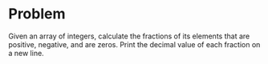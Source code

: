 # Problem
Given an array of integers, calculate the fractions of its elements that are positive, negative, and are zeros. Print the decimal value of each fraction on a new line.